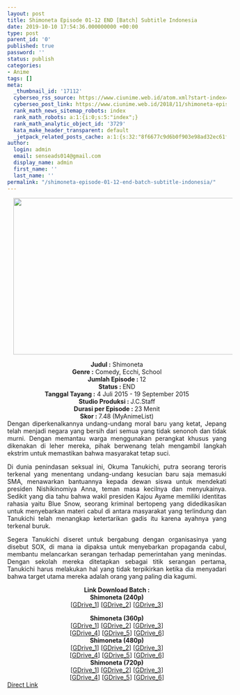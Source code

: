 ```yaml
---
layout: post
title: Shimoneta Episode 01-12 END [Batch] Subtitle Indonesia
date: 2019-10-10 17:54:36.000000000 +00:00
type: post
parent_id: '0'
published: true
password: ''
status: publish
categories:
- Anime
tags: []
meta:
  _thumbnail_id: '17112'
  cyberseo_rss_source: https://www.ciunime.web.id/atom.xml?start-index=2701&max-results=150
  cyberseo_post_link: https://www.ciunime.web.id/2018/11/shimoneta-episode-01-12-end-batch.html
  rank_math_news_sitemap_robots: index
  rank_math_robots: a:1:{i:0;s:5:"index";}
  rank_math_analytic_object_id: '3729'
  kata_make_header_transparent: default
  _jetpack_related_posts_cache: a:1:{s:32:"8f6677c9d6b0f903e98ad32ec61f8deb";a:2:{s:7:"expires";i:1663340824;s:7:"payload";a:3:{i:0;a:1:{s:2:"id";i:26428;}i:1;a:1:{s:2:"id";i:26850;}i:2;a:1:{s:2:"id";i:27055;}}}}
author:
  login: admin
  email: senseads014@gmail.com
  display_name: admin
  first_name: ''
  last_name: ''
permalink: "/shimoneta-episode-01-12-end-batch-subtitle-indonesia/"
---
```

<div class="separator" style="clear: both; text-align: center;"><a href="https://2.bp.blogspot.com/-k7Fc0PGQ6GE/XAeFhCUVpTI/AAAAAAAADdY/XPku-iR8LrkiK3yKqTUht6fGR0QNPN6egCLcBGAs/s1600/Shimoneta%2B-%2BCiunime.png" imageanchor="1" style="margin-left: 1em; margin-right: 1em;"><img border="0" data-original-height="720" data-original-width="1280" height="360" src="{{ site.baseurl }}/assets/2019/10/Shimoneta%2B-%2BCiunime.png" width="640" /></a></div>
<p>
<div style="text-align: center;"><b>Judul :</b> Shimoneta</div>
<div style="text-align: center;"><b><b>Genre :</b></b> Comedy, Ecchi, School</div>
<div style="text-align: center;"><b>Jumlah Episode : </b>12<br /><b>Status :&nbsp;</b>END<br /><b>Tanggal Tayang :</b> <b></b>4 Juli 2015 - 19 September 2015<br /><b>Studio Produksi : </b><b></b>J.C.Staff<br /><b>Durasi per Episode :&nbsp;</b>23 Menit</div>
<div style="text-align: center;"><b>Skor :&nbsp;</b>7.48 (MyAnimeList)</div>
<div style="text-align: center;"></div>
<div style="text-align: justify;">Dengan diperkenalkannya undang-undang moral baru yang ketat, Jepang telah menjadi negara yang bersih dari semua yang tidak senonoh dan tidak murni. Dengan memantau warga menggunakan perangkat khusus yang dikenakan di leher mereka, pihak berwenang telah mengambil langkah ekstrim untuk memastikan bahwa masyarakat tetap suci.</p>
<p>Di dunia penindasan seksual ini, Okuma Tanukichi, putra seorang teroris terkenal yang menentang undang-undang kesucian baru saja memasuki SMA, menawarkan bantuannya kepada dewan siswa untuk mendekati presiden Nishikinomiya Anna, teman masa kecilnya dan menyukainya. Sedikit yang dia tahu bahwa wakil presiden Kajou Ayame memiliki identitas rahasia yaitu Blue Snow, seorang kriminal bertopeng yang didedikasikan untuk menyebarkan materi cabul di antara masyarakat yang terlindung dan Tanukichi telah menangkap ketertarikan gadis itu karena ayahnya yang terkenal buruk.</p>
<p>Segera Tanukichi diseret untuk bergabung dengan organisasinya yang disebut SOX, di mana ia dipaksa untuk menyebarkan propaganda cabul, membantu melancarkan serangan terhadap pemerintahan yang menindas. Dengan sekolah mereka ditetapkan sebagai titik serangan pertama, Tanukichi harus melakukan hal yang tidak terpikirkan ketika dia menyadari bahwa target utama mereka adalah orang yang paling dia kagumi.</p></div>
<div style="text-align: justify;"></div>
<div style="text-align: justify;"></div>
<div style="text-align: center;"><b>Link Download Batch :</b></div>
<div style="text-align: center;">
<div style="text-align: center;"><b>Shimoneta (240p)</b></div>
<div style="text-align: center;">[<a href="https://drive.google.com/uc?id=0B4A79wdfd3CvM21LZGhzcWF2X2c" target="_blank" rel="noopener">GDrive_1</a>] [<a href="https://drive.google.com/uc?id=1nvDgG0TZBX36NFKih_2ZCEqmBiM1JLMJ" target="_blank" rel="noopener">GDrive_2</a>] [<a href="https://drive.google.com/uc?id=1frqnLJ1jY2ByqqAP_Tb6djCVUYBDzTL1" target="_blank" rel="noopener">GDrive_3</a>]</p>
</div>
</div>
<div style="text-align: center;"><b>Shimoneta (360p)</b></div>
<div style="text-align: center;">[<a href="https://drive.google.com/uc?id=0B4A79wdfd3CvcHEwcXdwT2tSSHM" target="_blank" rel="noopener">GDrive_1</a>] [<a href="https://drive.google.com/uc?export=download&amp;id=11Zs1biXYin9TkmiU1SzBfzhBD-1SCOug" target="_blank" rel="noopener">GDrive_2</a>] [<a href="https://drive.google.com/uc?export=download&amp;id=1ivAJIJSbC_VTMdPCFYfb-mDET2SvCw4Z" target="_blank" rel="noopener">GDrive_3</a>]<br />[<a href="https://drive.google.com/uc?id=19K8fJ7Si62VLKbKaAQUoEsmUk-u_aFJv" target="_blank" rel="noopener">GDrive_4</a>] [<a href="https://drive.google.com/uc?id=114Zx4aitaxxDK-US8k-DtoG249UxfiTg" target="_blank" rel="noopener">GDrive_5</a>] [<a href="https://drive.google.com/uc?id=1ziyXUVmjsdGYi8JQz8i3woHWRzsqJJQe" target="_blank" rel="noopener">GDrive_6</a>]</div>
<div style="text-align: center;"></div>
<div style="text-align: center;"><b>Shimoneta (480p)</b><br />[<a href="https://drive.google.com/uc?id=1HjcRDDbU5kZUnWK0ssswF0mhqDs8r9AR" target="_blank" rel="noopener">GDrive_1</a>] [<a href="https://drive.google.com/uc?id=11H9AFgCDJizopKfsMVdZipIJtsIayHuB" target="_blank" rel="noopener">GDrive_2</a>] [<a href="https://drive.google.com/uc?id=0B4A79wdfd3CvSzN6eWxYclRTTjg" target="_blank" rel="noopener">GDrive_3</a>]<br />[<a href="https://drive.google.com/uc?export=download&amp;id=1bfjWNM7YFx073QfQQjbb4Nj6LopzbD6z" target="_blank" rel="noopener">GDrive_4</a>] [<a href="https://drive.google.com/uc?export=download&amp;id=1X0waxdVc2QYiWozqAmZMcEcYThKkOUF9" target="_blank" rel="noopener">GDrive_5</a>] [<a href="https://drive.google.com/uc?id=12aAM6sVUGrz2RH--yJ8Xr2ZuhnXFf0h4" target="_blank" rel="noopener">GDrive_6</a>]</div>
<div style="text-align: center;"><b>Shimoneta (720p)</b><br />[<a href="https://drive.google.com/uc?id=108ii2eOYM3H0hgOTBnDYFXRlsvxYuB-P" target="_blank" rel="noopener">GDrive_1</a>] [<a href="https://drive.google.com/uc?id=0B4A79wdfd3CvcF92ZkxJLUhEVm8" target="_blank" rel="noopener">GDrive_2</a>] [<a href="https://drive.google.com/uc?export=download&amp;id=1sXrNLagfwmMbS-FAz_a3NcI9g0pzn5qt" target="_blank" rel="noopener">GDrive_3</a>]<br />[<a href="https://drive.google.com/uc?export=download&amp;id=1rcbdZJ1IQM-Tl9X_ltASr4l0rktyuzgW" target="_blank" rel="noopener">GDrive_4</a>] [<a href="https://drive.google.com/uc?id=1FdFaBER0jbDzS93Oj3dAHHqYYt1hky7v" target="_blank" rel="noopener">GDrive_5</a>] [<a href="https://drive.google.com/uc?id=1hUG95A5U5taMdKxpdnS4vTT6FXSB3R8t" target="_blank" rel="noopener">GDrive_6</a>]</div>
<link rel="stylesheet" href="https://cdnjs.cloudflare.com/ajax/libs/font-awesome/4.7.0/css/font-awesome.min.css" />
<div class="divbtn"> <a href="https://handymansurrender.com/fihup8buzv?key=94550f7ce39444073321dde3b8782f97" class="btn"><i class="fa fa-download"></i> Direct Link</a> </div>
